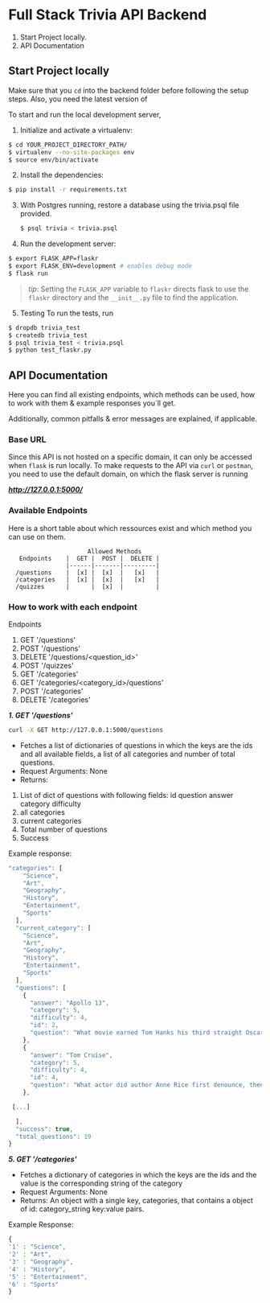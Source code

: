 # Full Stack Trivia API Backend

1.  Start Project locally.
2.  API Documentation

## Start Project locally

Make sure that you `cd` into the backend folder before following the setup steps.
Also, you need the latest version of 

To start and run the local development server,

1. Initialize and activate a virtualenv:
  ```bash
  $ cd YOUR_PROJECT_DIRECTORY_PATH/
  $ virtualenv --no-site-packages env
  $ source env/bin/activate
  ```

2. Install the dependencies:
  ```bash
  $ pip install -r requirements.txt
  ```

3. With Postgres running, restore a database using the trivia.psql file provided.
    ```bash
    $ psql trivia < trivia.psql
    ```

4. Run the development server:
  ```bash 
  $ export FLASK_APP=flaskr
  $ export FLASK_ENV=development # enables debug mode
  $ flask run
  ```

>_tip_: Setting the `FLASK_APP` variable to `flaskr` directs flask to use the `flaskr` directory and the `__init__.py` file to find the application. 

5. Testing
To run the tests, run
```bash 
$ dropdb trivia_test
$ createdb trivia_test
$ psql trivia_test < trivia.psql
$ python test_flaskr.py
```

## API Documentation

Here you can find all existing endpoints, which methods can be used, how to work with them & example responses you´ll get.

Additionally, common pitfalls & error messages are explained, if applicable.

### Base URL

Since this API is not hosted on a specific domain, it can only be accessed when
`flask` is run locally. To make requests to the API via `curl` or `postman`,
you need to use the default domain, on which the flask server is running

**_http://127.0.0.1:5000/_**

### Available Endpoints

Here is a short table about which ressources exist and which method you can use on them.

                          Allowed Methods
       Endpoints    |  GET |  POST |  DELETE | 
                    |------|-------|---------|
      /questions    |  [x] |  [x]  |   [x]   |         
      /categories   |  [x] |  [x]  |   [x]   |           
      /quizzes      |      |  [x]  |         | 


### How to work with each endpoint

Endpoints
1. GET      '/questions'
2. POST     '/questions'
3. DELETE   '/questions/<question_id>'
4. POST     '/quizzes'
5. GET      '/categories'
6. GET      '/categories/<category_id>/questions'
7. POST     '/categories'
8. DELETE   '/categories'


**_1. GET '/questions'_**

```bash
curl -X GET http://127.0.0.1:5000/questions
```
- Fetches a list of dictionaries of questions in which the keys are the ids and all available fields, a list of all categories and number of total questions.
- Request Arguments: None
- Returns: 
1. List of dict of questions with following fields:
    <integer> id
    <string> question
    <string> answer
    <string> category
    <integer> difficulty
2. <list> all categories
3. <list> current categories
4. <integer> Total number of questions
5. <boolean> Success

Example response:
```js
"categories": [
    "Science",
    "Art",
    "Geography",
    "History",
    "Entertainment",
    "Sports"
  ],
  "current_category": [
    "Science",
    "Art",
    "Geography",
    "History",
    "Entertainment",
    "Sports"
  ],
  "questions": [
    {
      "answer": "Apollo 13",
      "category": 5,
      "difficulty": 4,
      "id": 2,
      "question": "What movie earned Tom Hanks his third straight Oscar nomination, in 1996?"
    },
    {
      "answer": "Tom Cruise",
      "category": 5,
      "difficulty": 4,
      "id": 4,
      "question": "What actor did author Anne Rice first denounce, then praise in the role of her beloved Lestat?"
    },

 [...]

  ],
  "success": true,
  "total_questions": 19
}
```



**_5. GET '/categories'_**

- Fetches a dictionary of categories in which the keys are the ids and the value is the corresponding string of the category
- Request Arguments: None
- Returns: An object with a single key, categories, that contains a object of id: category_string key:value pairs. 

Example Response:
```js
{
'1' : "Science",
'2' : "Art",
'3' : "Geography",
'4' : "History",
'5' : "Entertainment",
'6' : "Sports"
}
```

